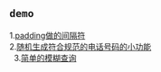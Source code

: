 ## `demo`
1.[padding做的间隔符](http://htmlpreview.github.io/?https://github.com/MicahZJ/myGitDemo/blob/master/cssDemo/paddingSpacer/cssPaddingTest.html "鼠标提示哦")<br>
2.[随机生成符合规范的电话号码的小功能](http://htmlpreview.github.io/?https://github.com/MicahZJ/myGitDemo/blob/master/JsDemo/autoCreatePhoneNumber/autoCreatePhone.html "鼠标提示哦")<br>  
3.[简单的模糊查询](http://htmlpreview.github.io/?https://github.com/MicahZJ/myGitDemo/blob/master/JsDemo/fuzzySearch/fuzzySearch.html "鼠标提示哦")
